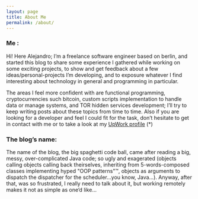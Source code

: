 ```yaml
---
layout: page
title: About Me
permalink: /about/
---
```



### Me :

Hi! Here Alejandro; I’m a freelance software engineer based on berlin, and started this blog to share some experience I
gathered while working on some exciting projects, to show and get feedback about a few ideas/personal-projects I’m 
developing, and to exposure whatever I find interesting about technology in general and programming in particular.

The areas I feel more confident with are functional programming, cryptocurrencies such bitcoin, custom scripts 
implementation to handle data or manage systems, and TOR hidden services development; I’ll try to keep writing posts 
about these topics from time to time.  Also if you are looking for a developer and feel I could fit for the task, 
don’t hesitate to get in contact with me or to  take a look at my [UpWork profile]({{site.upwork}}) (*)


### The blog’s name:

The name of the blog, the big spaghetti code ball, came after reading a big, messy, over-complicated Java code; so ugly 
and exagerated (objects calling objects calling back theirselves, inheriting from 5-words-composed classes implementing 
hyped "OOP patterns"™, objects as arguments to dispatch the dispatcher for the scheduler…you know, Java…). Anyway, after 
that, was so frustrated, I really need to talk about it, but working remotely makes it not as simple as one’d like…
